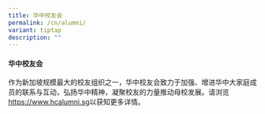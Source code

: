 ```yaml
---
title: 华中校友会
permalink: /cn/alumni/
variant: tiptap
description: ""
---
```

<h4>华中校友会</h4>
<p>作为新加坡规模最大的校友组织之一，华中校友会致力于加强、增进华中大家庭成员的联系与互动，弘扬华中精神，凝聚校友的力量推动母校发展。请浏览
<a href="https://www.hcalumni.sg" rel="noopener noreferrer nofollow" target="_blank">https://www.hcalumni.sg</a>以获知更多详情。</p>